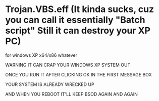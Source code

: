 # Trojan.VBS.eff (It kinda sucks, cuz you can call it essentially "Batch script" Still it can destroy your XP PC)
for windows XP x64/x86 whatever

WARNING IT CAN CRAP YOUR WINDOWS XP SYSTEM OUT

ONCE YOU RUN IT AFTER CLICKING OK IN THE FIRST MESSAGE BOX

YOUR SYSTEM IS ALREADY WRECKED UP

AND WHEN YOU REBOOT IT'LL KEEP BSOD AGAIN AND AGAIN
